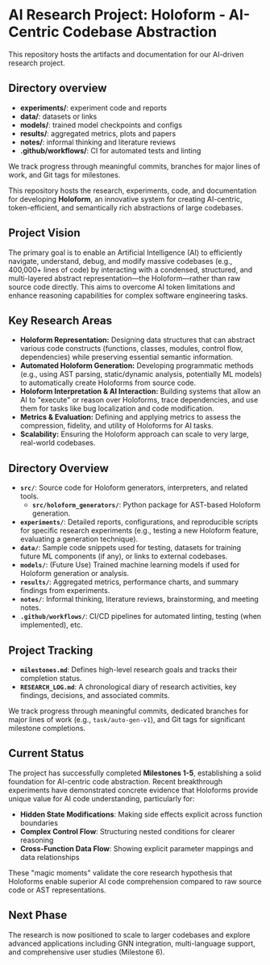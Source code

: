 # AI Research Project: Holoform - AI-Centric Codebase Abstraction

This repository hosts the artifacts and documentation for our AI-driven research project.

## Directory overview

- **experiments/**: experiment code and reports
- **data/**: datasets or links
- **models/**: trained model checkpoints and configs
- **results/**: aggregated metrics, plots and papers
- **notes/**: informal thinking and literature reviews
- **.github/workflows/**: CI for automated tests and linting

We track progress through meaningful commits, branches for major lines of work, and Git tags for milestones.

This repository hosts the research, experiments, code, and documentation for developing **Holoform**, an innovative system for creating AI-centric, token-efficient, and semantically rich abstractions of large codebases.

## Project Vision

The primary goal is to enable an Artificial Intelligence (AI) to efficiently navigate, understand, debug, and modify massive codebases (e.g., 400,000+ lines of code) by interacting with a condensed, structured, and multi-layered abstract representation—the Holoform—rather than raw source code directly. This aims to overcome AI token limitations and enhance reasoning capabilities for complex software engineering tasks.

## Key Research Areas

*   **Holoform Representation:** Designing data structures that can abstract various code constructs (functions, classes, modules, control flow, dependencies) while preserving essential semantic information.
*   **Automated Holoform Generation:** Developing programmatic methods (e.g., using AST parsing, static/dynamic analysis, potentially ML models) to automatically create Holoforms from source code.
*   **Holoform Interpretation & AI Interaction:** Building systems that allow an AI to "execute" or reason over Holoforms, trace dependencies, and use them for tasks like bug localization and code modification.
*   **Metrics & Evaluation:** Defining and applying metrics to assess the compression, fidelity, and utility of Holoforms for AI tasks.
*   **Scalability:** Ensuring the Holoform approach can scale to very large, real-world codebases.

## Directory Overview

*   **`src/`**: Source code for Holoform generators, interpreters, and related tools.
    *   **`src/holoform_generators/`**: Python package for AST-based Holoform generation.
*   **`experiments/`**: Detailed reports, configurations, and reproducible scripts for specific research experiments (e.g., testing a new Holoform feature, evaluating a generation technique).
*   **`data/`**: Sample code snippets used for testing, datasets for training future ML components (if any), or links to external codebases.
*   **`models/`**: (Future Use) Trained machine learning models if used for Holoform generation or analysis.
*   **`results/`**: Aggregated metrics, performance charts, and summary findings from experiments.
*   **`notes/`**: Informal thinking, literature reviews, brainstorming, and meeting notes.
*   **`.github/workflows/`**: CI/CD pipelines for automated linting, testing (when implemented), etc.

## Project Tracking

*   **`milestones.md`**: Defines high-level research goals and tracks their completion status.
*   **`RESEARCH_LOG.md`**: A chronological diary of research activities, key findings, decisions, and associated commits.

We track progress through meaningful commits, dedicated branches for major lines of work (e.g., `task/auto-gen-v1`), and Git tags for significant milestone completions.

## Current Status

The project has successfully completed **Milestones 1-5**, establishing a solid foundation for AI-centric code abstraction. Recent breakthrough experiments have demonstrated concrete evidence that Holoforms provide unique value for AI code understanding, particularly for:

- **Hidden State Modifications**: Making side effects explicit across function boundaries
- **Complex Control Flow**: Structuring nested conditions for clearer reasoning
- **Cross-Function Data Flow**: Showing explicit parameter mappings and data relationships

These "magic moments" validate the core research hypothesis that Holoforms enable superior AI code comprehension compared to raw source code or AST representations.

## Next Phase

The research is now positioned to scale to larger codebases and explore advanced applications including GNN integration, multi-language support, and comprehensive user studies (Milestone 6).